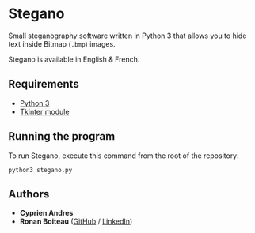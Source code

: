 # Stegano

Small steganography software written in Python 3 that allows you to hide text inside Bitmap (`.bmp`) images.

Stegano is available in English & French.

## Requirements

* [Python 3](https://www.python.org/downloads/)
* [Tkinter module](https://wiki.python.org/moin/TkInter)

## Running the program

To run Stegano, execute this command from the root of the repository:
```
python3 stegano.py
```

## Authors

* **Cyprien Andres**
* **Ronan Boiteau** ([GitHub](https://github.com/ronanboiteau) / [LinkedIn](https://www.linkedin.com/in/ronanboiteau/))
